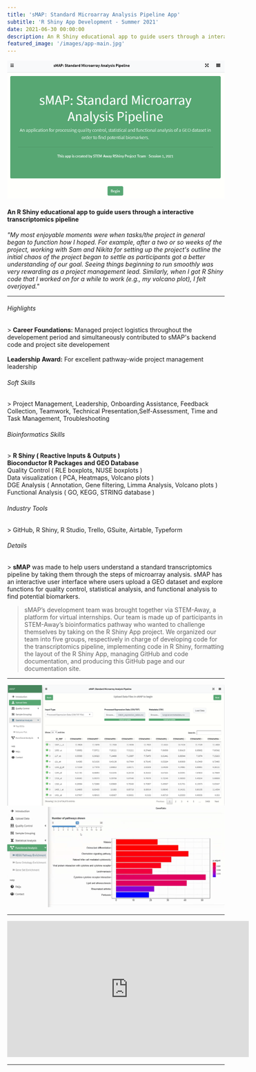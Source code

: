 ```yaml
---
title: 'sMAP: Standard Microarray Analysis Pipeline App'
subtitle: 'R Shiny App Development - Summer 2021'
date: 2021-06-30 00:00:00
description: An R Shiny educational app to guide users through a interactive transcriptomics pipeline
featured_image: '/images/app-main.jpg'
---
```


![](/images/app1.PNG)

<h4>An R Shiny educational app to guide users through a interactive transcriptomics pipeline</h4>

<em>"My most enjoyable moments were when tasks/the project in general began to function how I hoped. For example, after a two or so weeks of the project, working with Sam and Nikita for setting up the project's outline the initial chaos of the project began to settle as participants got a better understanding of our goal. Seeing things beginning to run smoothly was very rewarding as a project management lead. Similarly, when I got R Shiny code that I worked on for a while to work (e.g., my volcano plot), I felt overjoyed."</em>

<hr>
  
<h6> Highlights </h6>
> <b>Career Foundations:</b> Managed project logistics throughout the developement period and simultaneously contributed to sMAP's backend code and project site developement 
<br><br> <b>Leadership Award:</b> For excellent pathway-wide project management leadership

<h6> Soft Skills </h6>
> Project Management, Leadership, Onboarding Assistance, Feedback Collection, Teamwork, Technical Presentation,Self-Assessment, Time and Task Management, Troubleshooting

<h6> Bioinformatics Skills </h6>
> <b>R Shiny ( Reactive Inputs & Outputs )</b>
<br> <b>Bioconductor R Packages and GEO Database</b> <br>Quality Control ( RLE boxplots, NUSE boxplots ) <br>Data visualization ( PCA, Heatmaps, Volcano plots )
<br>DGE Analysis ( Annotation, Gene filtering, Limma Analysis, Volcano plots ) <br>Functional Analysis ( GO, KEGG, STRING database )

<h6> Industry Tools </h6>
> GitHub, R Shiny, R Studio, Trello, GSuite, Airtable, Typeform

<h6> Details </h6>
> <b>sMAP</b> was made to help users understand a standard transcriptomics pipeline by taking them through the steps of microarray analysis. sMAP has an interactive user interface where users upload a GEO dataset and explore functions for quality control, statistical analysis, and functional analysis to find potential biomarkers.

> sMAP’s development team was brought together via STEM-Away, a platform for virtual internships. Our team is made up of participants in STEM-Away’s bioinformatics pathway who wanted to challenge themselves by taking on the R Shiny App project. We organized our team into five groups, respectively in charge of developing code for the transcriptomics pipeline, implementing code in R Shiny, formatting the layout of the R Shiny App, managing GitHub and code documentation, and producing this GitHub page and our documentation site.

---

<div class="gallery" data-columns="1">
	<img src="/images/app2.PNG">
	<img src="/images/app3.png">
</div>


---


<iframe width="560" height="315" src="https://www.youtube.com/embed/glNGYAW3y7o" frameborder="0" allow="accelerometer; autoplay; clipboard-write; encrypted-media; gyroscope; picture-in-picture" allowfullscreen></iframe>


---


